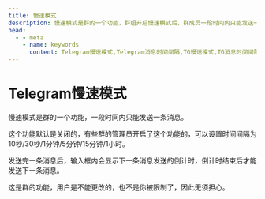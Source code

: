 ```yaml
---
title: 慢速模式
description: 慢速模式是群的一个功能，群组开启慢速模式后，群成员一段时间内只能发送一条消息。访问TGwiki - Telegram知识库，了解更多Telegram使用技巧。
head:
  - - meta
    - name: keywords
      content: Telegram慢速模式,Telegram消息时间间隔,TG慢速模式,TG消息时间间隔,电报慢速模式,电报消息时间间隔,Telegram功能,TGwiki,Telegram知识库
---
```


# Telegram慢速模式

慢速模式是群的一个功能，一段时间内只能发送一条消息。

这个功能默认是关闭的，有些群的管理员开启了这个功能的，可以设置时间间隔为10秒/30秒/1分钟/5分钟/15分钟/1小时。

发送完一条消息后，输入框内会显示下一条消息发送的倒计时，倒计时结束后才能发送下一条消息。

这是群的功能，用户是不能更改的，也不是你被限制了，因此无须担心。
